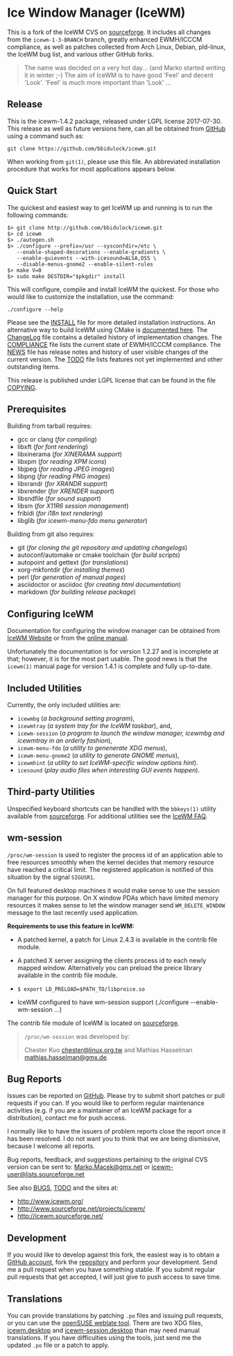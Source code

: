 [icewm -- read me first file.  2017-07-30]: #

Ice Window Manager (IceWM)
==========================

This is a fork of the IceWM CVS on [sourceforge][13].  It includes all changes
from the `icewm-1-3-BRANCH` branch, greatly enhanced EWMH/ICCCM compliance, as
well as patches collected from Arch Linux, Debian, pld-linux, the IceWM bug
list, and various other GitHub forks.

> The name was decided on a very hot day... (and Marko started writing it in
> winter ;-)  The aim of IceWM is to have good 'Feel' and decent 'Look'. 'Feel'
> is much more important than 'Look' ...


Release
-------

This is the icewm-1.4.2 package, released under LGPL license 2017-07-30.
This release as well as future versions here, can all be obtained from
[GitHub][1] using a command such as:

    git clone https://github.com/bbidulock/icewm.git

When working from `git(1)`, please use this file.  An abbreviated
installation procedure that works for most applications appears below.


Quick Start
-----------

The quickest and easiest way to get IceWM up and running is to run the
following commands:

    $> git clone http://github.com/bbidulock/icewm.git
    $> cd icewm
    $> ./autogen.sh
    $> ./configure --prefix=/usr --sysconfdir=/etc \
       --enable-shaped-decorations --enable-gradients \
       --enable-guievents --with-icesound=ALSA,OSS \
       --disable-menus-gnome2 --enable-silent-rules
    $> make V=0
    $> sudo make DESTDIR="$pkgdir" install

This will configure, compile and install IceWM the quickest.  For those who
would like to customize the installation, use the command:

    ./configure --help

Please see the [INSTALL][3] file for more detailed installation instructions.
An alternative way to build IceWM using CMake is [documented here][20].
The [ChangeLog][4] file contains a detailed history of implementation changes.
The [COMPLIANCE][5] file lists the current state of EWMH/ICCCM compliance.  The
[NEWS][6] file has release notes and history of user visible changes of the
current version.  The [TODO][7] file lists features not yet implemented and
other outstanding items.

This release is published under LGPL license that can be found in the file
[COPYING][8].

Prerequisites
-------------

Building from tarball requires:

 - gcc or clang (_for compiling_)
 - libxft (_for font rendering_)
 - libxinerama (_for XINERAMA support_)
 - libxpm (_for reading XPM icons_)
 - libjpeg (_for reading JPEG images_)
 - libpng (_for reading PNG images_)
 - libxrandr (_for XRANDR support_)
 - libxrender (_for XRENDER support_)
 - libsndfile (_for sound support_)
 - libsm (_for X11R6 session management_)
 - fribidi (_for i18n text rendering_)
 - libglib (_for icewm-menu-fdo menu generator_)

Building from git also requires:

 - git (_for cloning the git repository and updating changelogs_)
 - autoconf/automake or cmake toolchain (_for build scripts_)
 - autopoint and gettext (_for translations_)
 - xorg-mkfontdir (_for installing themes_)
 - perl (_for generation of manual pages_)
 - asciidoctor or asciidoc (_for creating html documentation_)
 - markdown (_for building release package_)


Configuring IceWM
-----------------

Documentation for configuring the window manager can be obtained from [IceWM
Website][14] or from the [online manual][16].

Unfortunately the documentation is for version 1.2.27 and is incomplete
at that; however, it is for the most part usable.
The good news is that the `icewm(1)` manual page for version 1.4.1
is complete and fully up-to-date.


Included Utilities
------------------

Currently, the only included utilities are:

 - `icewmbg` (_a background setting program_),
 - `icewmtray` (_a system tray for the IceWM taskbar_), and,
 - `icewm-session` (_a program to launch the window manager, icewmbg and
   icewmtray in an orderly fashion_),
 - `icewm-menu-fdo` (_a utility to genenerate XDG menus_),
 - `icewm-menu-gnome2` (_a utility to generate GNOME menus_),
 - `icewmhint` (_a utility to set IceWM-specific window options hint_).
 - `icesound` (_play audio files when interesting GUI events happen_).


Third-party Utilities
---------------------

Unspecified keyboard shortcuts can be handled with the `bbkeys(1)` utility
available from [sourceforge][17].  For additional utilities see the [IceWM
FAQ][15].


wm-session
----------

`/proc/wm-session` is used to register the process id of an application able to
free resources smoothly when the kernel decides that memory resource have
reached a critical limit. The registered application is notified of this
situation by the signal `SIGUSR1`.

On full featured desktop machines it would make sense to use the session
manager for this purpose. On X window PDAs which have limited memory resources
it makes sense to let the window manager send `WM_DELETE_WINDOW` message to the
last recently used application.


__Requirements to use this feature in IceWM:__

  - A patched kernel, a patch for Linux 2.4.3 is available in the contrib
    file module.

  - A patched X server assigning the clients process id to each newly
    mapped window. Alternatively you can preload the preice library
    available in the contrib file module.

  - `$ export LD_PRELOAD=$PATH_TO/libpreice.so`

  - IceWM configured to have wm-session support
    (./configure --enable-wm-session ...)

The contrib file module of IceWM is located on [sourceforge][12].


> `/proc/wm-session` was developed by:
>
> Chester Kuo <chester@linux.org.tw> and
> Mathias Hasselman <mathias.hasselman@gmx.de>.


Bug Reports
-----------

Issues can be reported on [GitHub][2].  Please try to submit short patches or
pull requests if you can.  If you would like to perform regular maintenance
activities (e.g. if you are a maintainer of an IceWM package for a
distribution), contact me for push access.

I normally like to have the issuers of problem reports close the report once
it has been resolved.  I do not want you to think that we are being dismissive,
because I welcome all reports.

Bug reports, feedback, and suggestions pertaining to the original CVS version
can be sent to: Marko.Macek@gmx.net or icewm-user@lists.sourceforge.net

See also [BUGS][9], [TODO][7] and the sites at:

  - http://www.icewm.org/
  - http://www.sourceforge.net/projects/icewm/
  - http://icewm.sourceforge.net/


Development
-----------

If you would like to develop against this fork, the easiest way is to obtain a
[GitHub account][10], fork the [repository][1] and perform your development.
Send me a pull request when you have something stable.  If you submit regular
pull requests that get accepted, I will just give to push access to save time.


Translations
------------

You can provide translations by patching `.po` files and issuing pull requests,
or you can use the [openSUSE weblate tool][11].  There are two XDG files,
[icewm.desktop][18] and [icewm-session.desktop][19] than may need manual
translations.  If you have difficulties using the tools, just send me the updated
`.po` file or a patch to apply.


[1]: https://github.com/bbidulock/icewm/
[2]: https://github.com/bbidulock/icewm/issues/
[3]: https://github.com/bbidulock/icewm/blob/1.4.2/INSTALL
[4]: https://github.com/bbidulock/icewm/blob/1.4.2/ChangeLog
[5]: https://github.com/bbidulock/icewm/blob/1.4.2/COMPLIANCE
[6]: https://github.com/bbidulock/icewm/blob/1.4.2/NEWS
[7]: https://github.com/bbidulock/icewm/blob/1.4.2/TODO
[8]: https://github.com/bbidulock/icewm/blob/1.4.2/COPYING
[9]: https://github.com/bbidulock/icewm/blob/1.4.2/BUGS
[10]: https://github.com/
[11]: http://l10n.opensuse.org/
[12]: http://sf.net/project/showfiles.php?group_id=31&release_id=31119
[13]: http://icewm.sourceforge.net/
[14]: http://www.icewm.org/
[15]: http://www.icewm.org/FAQ/IceWM-FAQ-11.html
[16]: https://github.com/bbidulock/icewm/blob/1.4.2/doc/icewm.adoc
[17]: http://bbkeys.sourceforge.net/
[18]: https://github.com/bbidulock/icewm/blob/1.4.2/lib/icewm.desktop
[19]: https://github.com/bbidulock/icewm/blob/1.4.2/lib/icewm-session.desktop
[20]: https://github.com/bbidulock/icewm/blob/1.4.2/INSTALL-cmakebuild.md

[ vim: set ft=markdown sw=4 tw=80 nocin nosi fo+=tcqlorn: ]: #
